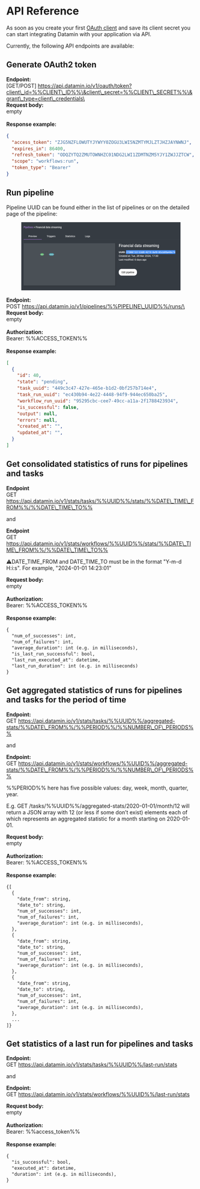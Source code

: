 # API Reference

As soon as you create your first [OAuth client](oauth-clients.md) and save its client secret you can start integrating Datamin with your application via API.

Currently, the following API endpoints are available:

## Generate OAuth2 token

**Endpoint:**\
\[GET/POST] https://api.datamin.io/v1/oauth/token?client\_id=%%CLIENT\_ID%%\&client\_secret=%%CLIENT\_SECRET%%\&grant\_type=client\_credentials\
\
**Request body:**\
empty\
\
**Response example:**

```json
{
  "access_token": "ZJG5NZFLOWUTYJYWYY0ZOGU3LWI5NZMTYMJLZTJHZJAYNWNJ",
  "expires_in": 86400,
  "refresh_token": "ODQZYTQ2ZMUTOWNHZC01NDG2LWI1ZDMTNZM5YJY1ZWJJZTCW",
  "scope": "workflows:run",
  "token_type": "Bearer"
}
```

## Run pipeline

Pipeline UUID can be found either in the list of pipelines or on the detailed page of the pipeline:

<figure><img src="../.gitbook/assets/Screenshot 2024-04-17 at 13.22.34.png" alt=""><figcaption></figcaption></figure>

**Endpoint:**\
POST https://api.datamin.io/v1/pipelines/%%PIPELINE\_UUID%%/runs/\
\
**Request body:**\
empty\
\
**Authorization:**\
Bearer: %%ACCESS\_TOKEN%%\
\
**Response example:**

```json
[
  {
    "id": 40,
    "state": "pending",
    "task_uuid": "449c3c47-427e-465e-b1d2-0bf257b714e4",
    "task_run_uuid": "ec430b94-4e22-4448-94f9-944ec650ba25",
    "workflow_run_uuid": "95295cbc-cee7-49cc-a11a-2f1788423934",
    "is_successful": false,
    "output": null,
    "errors": null,
    "created_at": "",
    "updated_at": "",
  }
]
```

## Get consolidated statistics of runs for pipelines and tasks

**Endpoint**\
GET https://api.datamin.io/v1/stats/tasks/%%UUID%%/stats/%%DATE\_TIME\_FROM%%/%%DATE\_TIME\_TO%%

and

**Endpoint** \
GET https://api.datamin.io/v1/stats/workflows/%%UUID%%/stats/%%DATE\_TIME\_FROM%%/%%DATE\_TIME\_TO%%

:warning:DATE\_TIME\_FROM and DATE\_TIME\_TO must be in the format "Y-m-d H:i:s". For example, "2024-01-01 14:23:01"

**Request body:**\
empty\
\
**Authorization:**\
Bearer: %%ACCESS\_TOKEN%%\
\
**Response example:**

```
{
  "num_of_successes": int, 
  "num_of_failures": int, 
  "average_duration": int (e.g. in milliseconds), 
  "is_last_run_successful": bool, 
  "last_run_executed_at": datetime, 
  "last_run_duration": int (e.g. in milliseconds)
}
```

## Get aggregated statistics of runs for pipelines and tasks for the period of time

**Endpoint:** \
GET https://api.datamin.io/v1/stats/tasks/%%UUID%%/aggregated-stats/%%DATE\_FROM%%/%%PERIOD%%/%%NUMBER\_OF\_PERIODS%%

and

**Endpoint:** \
GET https://api.datamin.io/v1/stats/workflows/%%UUID%%/aggregated-stats/%%DATE\_FROM%%/%%PERIOD%%/%%NUMBER\_OF\_PERIODS%%

%%PERIOD%% here has five possible values: day, week, month, quarter, year.

E.g. GET /tasks/%%UUID%%/aggregated-stats/2020-01-01/month/12 will return a JSON array with 12 (or less if some don’t exist) elements each of which represents an aggregated statistic for a month starting on 2020-01-01.

**Request body:**\
empty\
\
**Authorization:**\
Bearer: %%ACCESS\_TOKEN%%\
\
**Response example:**

```
{[
  {
    "date_from": string, 
    "date_to": string, 
    "num_of_successes": int, 
    "num_of_failures": int, 
    "average_duration": int (e.g. in milliseconds),
  }, 
  {
    "date_from": string, 
    "date_to": string, 
    "num_of_successes": int, 
    "num_of_failures": int, 
    "average_duration": int (e.g. in milliseconds),
  },
  {
    "date_from": string,
    "date_to": string, 
    "num_of_successes": int,
    "num_of_failures": int,
    "average_duration": int (e.g. in milliseconds),
  }, 
  ...
]}
```

## Get statistics of a last run for pipelines and tasks

**Endpoint:** \
GET https://api.datamin.io/v1/stats/tasks/%%UUID%%/last-run/stats

and

**Endpoint:** \
GET https://api.datamin.io/v1/stats/workflows/%%UUID%%/last-run/stats

**Request body:**\
empty\
\
**Authorization:**\
Bearer: %%access\_token%%\
\
**Response example:**

```
{
  "is_successful": bool, 
  "executed_at": datetime,
  "duration": int (e.g. in milliseconds),
}
```

